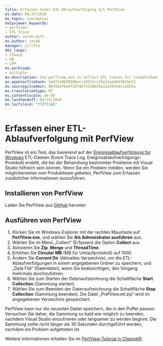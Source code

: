 ```yaml
---
title: Erfassen einer ETL-Ablaufverfolgung mit PerfView
ms.date: 09/27/2019
ms.topic: conceptual
helpviewer_keywords:
- perfview
- ETL Trace
author: corob-msft
ms.author: corob
manager: jillfra
dev_langs:
- CSharp
- VB
- CPP
ms.workload:
- multiple
ms.description: Use perfview.exe to collect ETL traces for troubleshooting issues with Visual Studio
ms.openlocfilehash: 24d72e9630506ecc3d25fcc75e51eeb84f619e53
ms.sourcegitcommit: 68f893f6e472df46f323db34a13a7034dccad25a
ms.translationtype: HT
ms.contentlocale: de-DE
ms.lasthandoff: 02/15/2020
ms.locfileid: "77271165"
---
```

# <a name="collect-an-etl-trace-with-perfview"></a>Erfassen einer ETL-Ablaufverfolgung mit PerfView

PerfView ist ein Tool, das basierend auf der [Ereignisablaufverfolgung für Windows](/windows/desktop/ETW/event-tracing-portal) ETL-Dateien (Event Trace Log, Ereignisablaufverfolgungs-Protokoll) erstellt, die bei der Behandlung bestimmter Probleme mit Visual Studio hilfreich sein können. Wenn Sie ein Problem melden, werden Sie möglicherweise vom Produktteam gebeten, PerfView zum Erfassen zusätzlicher Informationen auszuführen.

## <a name="install-perfview"></a>Installieren von PerfView

Laden Sie PerfView aus [GitHub](https://github.com/Microsoft/perfview/blob/master/documentation/Downloading.md) herunter.

## <a name="run-perfview"></a>Ausführen von PerfView

1. Klicken Sie im Windows-Explorer mit der rechten Maustaste auf **PerfView.exe**, und wählen Sie **Als Administrator ausführen** aus.
1. Wählen Sie im Menü „Collect“ (Erfassen) die Option **Collect** aus.
1. Aktivieren Sie **Zip**, **Merge** und **ThreadTime**.
1. Erhöhen Sie **Circular MB** (MB für Umlaufprotokoll) auf 1000.
1. Ändern Sie **Current Dir** (Aktuelles Verzeichnis), um die ETL-Ablaufverfolgungen in einem angegebenen Ordner zu speichern, und „Data File“ (Datendatei), wenn Sie beabsichtigen, den Vorgang mehrmals durchzuführen.
1. Wählen Sie zum Starten der Datenaufzeichnung die Schaltfläche **Start Collection** (Sammlung starten).
1. Wählen Sie zum Beenden der Datenaufzeichnung die Schaltfläche **Stop Collection** (Sammlung beenden). Die Datei „PrefView.etl.zip“ wird im angegebenen Verzeichnis gespeichert.

PerfView kann nur die neuesten Daten speichern, die in den Puffer passen. Versuchen Sie daher, die Sammlung so bald wie möglich zu beenden, nachdem Visual Studio einzufrieren oder langsamer zu werden beginnt. Die Sammlung sollte nicht länger als 30 Sekunden durchgeführt werden, nachdem ein Problem aufgetreten ist.

Weitere Informationen erhalten Sie im [PerfView-Tutorial in Channel9](https://channel9.msdn.com/Series/PerfView-Tutorial/PerfView-Tutorial-1-Collecting-data-with-the-Run-command).
